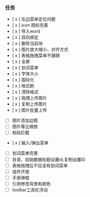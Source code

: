 ### 任务
- [ x ] 左边菜单定位问题
- [ x ] icon 图标完善
- [ x ] 导入word
- [ x ] 双向绑定
- [ x ] 删除当前块
- [ x ] 图片放大缩小，对齐方式
- [ x ] 表格拖拽菜单不跟随
- [ x ] 全屏
- [ x ] 划词菜单
- [ x ] 字体大小
- [ x ] 国际化
- [ x ] 格式刷
- [ x ] 清除格式
- [ x ] 拖拽上传图片
- [ x ] 复制上传图片
- [ x ] 图片批量上传
- [ ] 图片添加边框
- [ ] 图片等比缩放
- [ ] 粘贴拦截
- [ x ] 输入/弹出菜单
- [ ] 划词菜单完善
- [ ] 目录，初始数据标题设置id,复制设置ID
- [ ] 表格拖拽后不应该有划词菜单
- [ ] 组件开放
- [ ] 手册弹框
- [ ] 引用修改背景和颜色
- [ ] toolbar工具栏浮动
